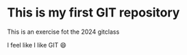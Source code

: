 # This is my first GIT repository

This is an exercise fot the 2024 gitclass 

I feel like I like GIT 😄
